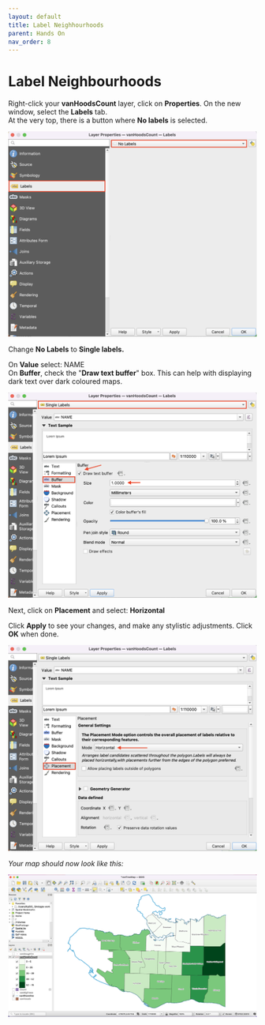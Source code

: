 ```yaml
---
layout: default
title: Label Neighhourhoods
parent: Hands On
nav_order: 8
---
```


# Label Neighbourhoods

Right-click your **vanHoodsCount** layer, click on **Properties**. On the new window, select the **Labels** tab.  
At the very top, there is a button where **No labels** is selected.

![VanHoodsCount Properties Label tab](VanHoodsCount-label-tab_20220520.png)

Change **No Labels** to **Single labels.**

On **Value** select: NAME    
On **Buffer**, check the "**Draw text buffer**" box. This can help with displaying dark text over dark coloured maps.   

![VanHoodsCount Properties Label Buffer](VanHoodsCount-buffer_20220520.png)

Next, click on **Placement** and select: **Horizontal**

Click **Apply** to see your changes, and make any stylistic adjustments. Click **OK** when done.

![VanHoodsCount Properties Label Placement](VanHoodsCount-placement_20220520.png)

*Your map should now look like this:*

![VanHoodsCount choroplath map](VanHoods-map_20220520.png)
